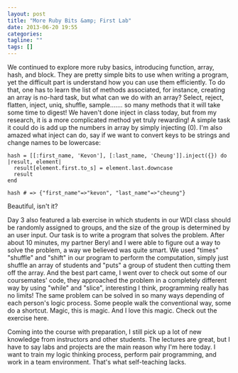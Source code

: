 ```yaml
---
layout: post
title: "More Ruby Bits &amp; First Lab"
date: 2013-06-20 19:55
categories:
tagline: ""
tags: []
---
```


We continued to explore more ruby basics, introducing function, array, hash, and block. They are pretty simple bits to use when writing a program, yet the difficult part is understand how you can use them efficiently. To do that, one has to learn the list of methods associated, for instance, creating an array is no-hard task, but what can we do with an array? Select, reject, flatten, inject, uniq, shuffle, sample....... so many methods that it will take some time to digest! We haven't done inject in class today, but from my research, it is a more complicated method yet truly rewarding! A simple task it could do is add up the numbers in array by simply injecting (0). I'm also amazed what inject can do, say if we want to convert keys to be strings and change names to be lowercase:

	hash = [[:first_name, 'Kevon'], [:last_name, 'Cheung']].inject({}) do |result, element|
	  result[element.first.to_s] = element.last.downcase
	  result
	end

	hash # => {"first_name"=>"kevon", "last_name"=>"cheung"}

Beautiful, isn't it?

Day 3 also featured a lab exercise in which students in our WDI class should be randomly assigned to groups, and the size of the group is determined by an user input. Our task is to write a program that solves the problem. After about 10 minutes, my partner Beryl and I were able to figure out a way to solve the problem, a way we believed was quite smart. We used "times" "shuffle" and "shift" in our program to perform the computation, simply just shuffle an array of students and "puts" a group of student then cutting them off the array. And the best part came, I went over to check out some of our coursemates' code, they approached the problem in a completely different way by using "while" and "slice", interesting I think, programming really has no limits! The same problem can be solved in so many ways depending of each person's logic process. Some people walk the conventional way, some do a shortcut. Magic, this is magic. And I love this magic. Check out the exercise here.

Coming into the course with preparation, I still pick up a lot of new knowledge from instructors and other students. The lectures are great, but I have to say labs and projects are the main reason why I'm here today. I want to train my logic thinking process, perform pair programming, and work in a team environment. That's what self-teaching lacks.